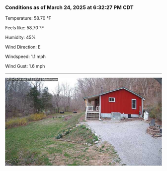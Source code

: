 ### Conditions as of March 24, 2025 at 6:32:27 PM CDT 

Temperature: 58.70 &deg;F

Feels like: 58.70 &deg;F

Humidity: 45%

Wind Direction: E

Windspeed: 1.1 mph

Wind Gust: 1.6 mph

---

<img src="./images/latest.jpeg"/>

